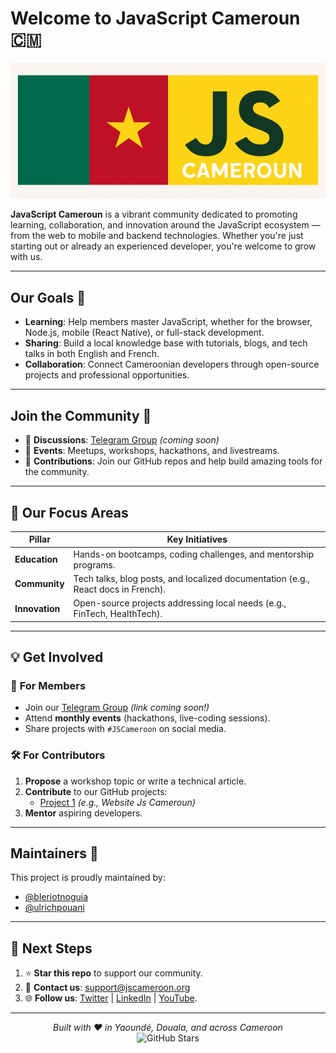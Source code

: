 # Welcome to JavaScript Cameroun 🇨🇲

![JS Cameroun Logo](./banner-js-cm.png)

**JavaScript Cameroun** is a vibrant community dedicated to promoting learning, collaboration, and innovation around the JavaScript ecosystem — from the web to mobile and backend technologies. Whether you're just starting out or already an experienced developer, you're welcome to grow with us.

---

## Our Goals 🎯

- **Learning**: Help members master JavaScript, whether for the browser, Node.js, mobile (React Native), or full-stack development.
- **Sharing**: Build a local knowledge base with tutorials, blogs, and tech talks in both English and French.
- **Collaboration**: Connect Cameroonian developers through open-source projects and professional opportunities.

---

## Join the Community 🚀

- 💬 **Discussions**: [Telegram Group](#) *(coming soon)*
- 📅 **Events**: Meetups, workshops, hackathons, and livestreams.
- 👥 **Contributions**: Join our GitHub repos and help build amazing tools for the community.

---

## **🎯 Our Focus Areas**  

| Pillar          | Key Initiatives                                                                 |
|-----------------|---------------------------------------------------------------------------------|
| **Education**   | Hands-on bootcamps, coding challenges, and mentorship programs.                |
| **Community**   | Tech talks, blog posts, and localized documentation (e.g., React docs in French). |
| **Innovation**  | Open-source projects addressing local needs (e.g., FinTech, HealthTech).        |

---

## **💡 Get Involved**  

### 👥 **For Members**  
- Join our [Telegram Group](#) *(link coming soon!)*  
- Attend **monthly events** (hackathons, live-coding sessions).  
- Share projects with `#JSCameroon` on social media.  

### 🛠 **For Contributors**  
1. **Propose** a workshop topic or write a technical article.  
2. **Contribute** to our GitHub projects:  
   - [Project 1](#) *(e.g., Website Js Cameroun)*
3. **Mentor** aspiring developers.  

---

## Maintainers 🤝

This project is proudly maintained by:

- [@bleriotnoguia](https://github.com/bleriotnoguia)
- [@ulrichpouani](https://github.com/ulrichpouani)  

---

## **📌 Next Steps**  
1. ⭐ **Star this repo** to support our community.  
2. 📩 **Contact us**: support@jscameroon.org 
3. 🌐 **Follow us**: [Twitter](#) | [LinkedIn](#) | [YouTube](#).  

---

<p align="center">
  <em>Built with ❤️ in Yaoundé, Douala, and across Cameroon</em>  
  <br>
  <img src="https://img.shields.io/github/stars/jscameroon/community?style=social" alt="GitHub Stars">
</p>
